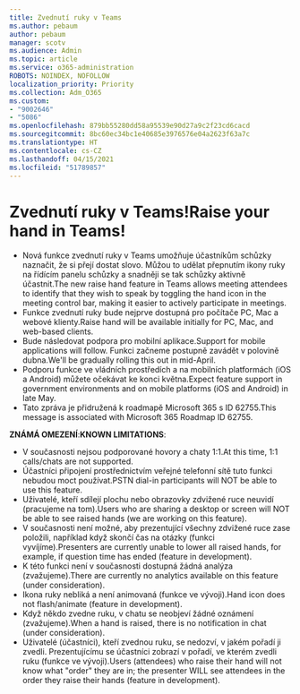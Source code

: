 ```yaml
---
title: Zvednutí ruky v Teams
ms.author: pebaum
author: pebaum
manager: scotv
ms.audience: Admin
ms.topic: article
ms.service: o365-administration
ROBOTS: NOINDEX, NOFOLLOW
localization_priority: Priority
ms.collection: Adm_O365
ms.custom:
- "9002646"
- "5086"
ms.openlocfilehash: 879bb55280dd58a95539e90d27a9c2f23cd6cacd
ms.sourcegitcommit: 8bc60ec34bc1e40685e3976576e04a2623f63a7c
ms.translationtype: HT
ms.contentlocale: cs-CZ
ms.lasthandoff: 04/15/2021
ms.locfileid: "51789857"
---
```

# <a name="raise-your-hand-in-teams"></a><span data-ttu-id="f8664-102">Zvednutí ruky v Teams!</span><span class="sxs-lookup"><span data-stu-id="f8664-102">Raise your hand in Teams!</span></span>

- <span data-ttu-id="f8664-103">Nová funkce zvednutí ruky v Teams umožňuje účastníkům schůzky naznačit, že si přejí dostat slovo. Můžou to udělat přepnutím ikony ruky na řídícím panelu schůzky a snadněji se tak schůzky aktivně účastnit.</span><span class="sxs-lookup"><span data-stu-id="f8664-103">The new raise hand feature in Teams allows meeting attendees to identify that they wish to speak by toggling the hand icon in the meeting control bar, making it easier to actively participate in meetings.</span></span>
- <span data-ttu-id="f8664-104">Funkce zvednutí ruky bude nejprve dostupná pro počítače PC, Mac a webové klienty.</span><span class="sxs-lookup"><span data-stu-id="f8664-104">Raise hand will be available initially for PC, Mac, and web-based clients.</span></span>
- <span data-ttu-id="f8664-105">Bude následovat podpora pro mobilní aplikace.</span><span class="sxs-lookup"><span data-stu-id="f8664-105">Support for mobile applications will follow.</span></span> <span data-ttu-id="f8664-106">Funkci začneme postupně zavádět v polovině dubna.</span><span class="sxs-lookup"><span data-stu-id="f8664-106">We'll be gradually rolling this out in mid-April.</span></span>
- <span data-ttu-id="f8664-107">Podporu funkce ve vládních prostředích a na mobilních platformách (iOS a Android) můžete očekávat ke konci května.</span><span class="sxs-lookup"><span data-stu-id="f8664-107">Expect feature support in government environments and on mobile platforms (iOS and Android) in late May.</span></span>
- <span data-ttu-id="f8664-108">Tato zpráva je přidružená k roadmapě Microsoft 365 s ID 62755.</span><span class="sxs-lookup"><span data-stu-id="f8664-108">This message is associated with Microsoft 365 Roadmap ID 62755.</span></span>

<span data-ttu-id="f8664-109">**ZNÁMÁ OMEZENÍ**:</span><span class="sxs-lookup"><span data-stu-id="f8664-109">**KNOWN LIMITATIONS**:</span></span>

- <span data-ttu-id="f8664-110">V současnosti nejsou podporované hovory a chaty 1:1.</span><span class="sxs-lookup"><span data-stu-id="f8664-110">At this time, 1:1 calls/chats are not supported.</span></span>
- <span data-ttu-id="f8664-111">Účastníci připojení prostřednictvím veřejné telefonní sítě tuto funkci nebudou moct používat.</span><span class="sxs-lookup"><span data-stu-id="f8664-111">PSTN dial-in participants will NOT be able to use this feature.</span></span>
- <span data-ttu-id="f8664-112">Uživatelé, kteří sdílejí plochu nebo obrazovky zdvižené ruce neuvidí (pracujeme na tom).</span><span class="sxs-lookup"><span data-stu-id="f8664-112">Users who are sharing a desktop or screen will NOT be able to see raised hands (we are working on this feature).</span></span>
- <span data-ttu-id="f8664-113">V současnosti není možné, aby prezentující všechny zdvižené ruce zase položili, například když skončí čas na otázky (funkci vyvíjíme).</span><span class="sxs-lookup"><span data-stu-id="f8664-113">Presenters are currently unable to lower all raised hands, for example, if question time has ended (feature in development).</span></span>
- <span data-ttu-id="f8664-114">K této funkci není v současnosti dostupná žádná analýza (zvažujeme).</span><span class="sxs-lookup"><span data-stu-id="f8664-114">There are currently no analytics available on this feature (under consideration).</span></span>
- <span data-ttu-id="f8664-115">Ikona ruky nebliká a není animovaná (funkce ve vývoji).</span><span class="sxs-lookup"><span data-stu-id="f8664-115">Hand icon does not flash/animate (feature in development).</span></span>
- <span data-ttu-id="f8664-116">Když někdo zvedne ruku, v chatu se neobjeví žádné oznámení (zvažujeme).</span><span class="sxs-lookup"><span data-stu-id="f8664-116">When a hand is raised, there is no notification in chat (under consideration).</span></span>
- <span data-ttu-id="f8664-117">Uživatelé (účastníci), kteří zvednou ruku, se nedozví, v jakém pořadí ji zvedli. Prezentujícímu se účastníci zobrazí v pořadí, ve kterém zvedli ruku (funkce ve vývoji).</span><span class="sxs-lookup"><span data-stu-id="f8664-117">Users (attendees) who raise their hand will not know what "order" they are in; the presenter WILL see attendees in the order they raise their hands (feature in development).</span></span>
